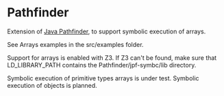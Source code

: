# Pathfinder

Extension of [Java Pathfinder](babelfish.arc.nasa.gov/trac/jpf), to support symbolic execution of arrays.

See Arrays examples in the src/examples folder.

Support for arrays is enabled with Z3. If Z3 can't be found, make sure that LD_LIBRARY_PATH contains the Pathfinder/jpf-symbc/lib directory.

Symbolic execution of primitive types arrays is under test.
Symbolic execution of objects is planned.




